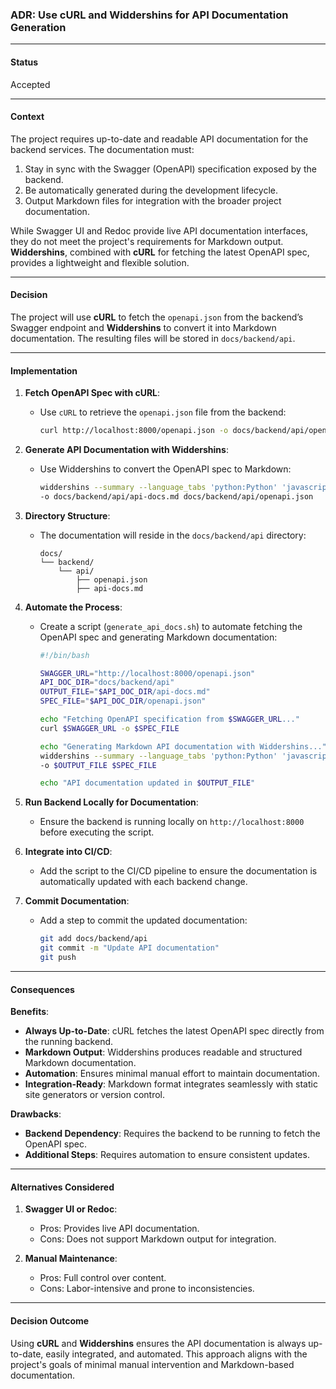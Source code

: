 ### **ADR: Use cURL and Widdershins for API Documentation Generation**

---

#### **Status**

Accepted

---

#### **Context**

The project requires up-to-date and readable API documentation for the backend services. The documentation must:

1. Stay in sync with the Swagger (OpenAPI) specification exposed by the backend.
2. Be automatically generated during the development lifecycle.
3. Output Markdown files for integration with the broader project documentation.

While Swagger UI and Redoc provide live API documentation interfaces, they do not meet the project's requirements for Markdown output. **Widdershins**, combined with **cURL** for fetching the latest OpenAPI spec, provides a lightweight and flexible solution.

---

#### **Decision**

The project will use **cURL** to fetch the `openapi.json` from the backend’s Swagger endpoint and **Widdershins** to convert it into Markdown documentation. The resulting files will be stored in `docs/backend/api`.

---

#### **Implementation**

1. **Fetch OpenAPI Spec with cURL**:

   - Use `cURL` to retrieve the `openapi.json` file from the backend:
     ```bash
     curl http://localhost:8000/openapi.json -o docs/backend/api/openapi.json
     ```

2. **Generate API Documentation with Widdershins**:

   - Use Widdershins to convert the OpenAPI spec to Markdown:
     ```bash
     widdershins --summary --language_tabs 'python:Python' 'javascript:JavaScript' \
     -o docs/backend/api/api-docs.md docs/backend/api/openapi.json
     ```

3. **Directory Structure**:

   - The documentation will reside in the `docs/backend/api` directory:
     ```
     docs/
     └── backend/
         └── api/
             ├── openapi.json
             ├── api-docs.md
     ```

4. **Automate the Process**:

   - Create a script (`generate_api_docs.sh`) to automate fetching the OpenAPI spec and generating Markdown documentation:

     ```bash
     #!/bin/bash

     SWAGGER_URL="http://localhost:8000/openapi.json"
     API_DOC_DIR="docs/backend/api"
     OUTPUT_FILE="$API_DOC_DIR/api-docs.md"
     SPEC_FILE="$API_DOC_DIR/openapi.json"

     echo "Fetching OpenAPI specification from $SWAGGER_URL..."
     curl $SWAGGER_URL -o $SPEC_FILE

     echo "Generating Markdown API documentation with Widdershins..."
     widdershins --summary --language_tabs 'python:Python' 'javascript:JavaScript' \
     -o $OUTPUT_FILE $SPEC_FILE

     echo "API documentation updated in $OUTPUT_FILE"
     ```

5. **Run Backend Locally for Documentation**:

   - Ensure the backend is running locally on `http://localhost:8000` before executing the script.

6. **Integrate into CI/CD**:

   - Add the script to the CI/CD pipeline to ensure the documentation is automatically updated with each backend change.

7. **Commit Documentation**:
   - Add a step to commit the updated documentation:
     ```bash
     git add docs/backend/api
     git commit -m "Update API documentation"
     git push
     ```

---

#### **Consequences**

**Benefits**:

- **Always Up-to-Date**: cURL fetches the latest OpenAPI spec directly from the running backend.
- **Markdown Output**: Widdershins produces readable and structured Markdown documentation.
- **Automation**: Ensures minimal manual effort to maintain documentation.
- **Integration-Ready**: Markdown format integrates seamlessly with static site generators or version control.

**Drawbacks**:

- **Backend Dependency**: Requires the backend to be running to fetch the OpenAPI spec.
- **Additional Steps**: Requires automation to ensure consistent updates.

---

#### **Alternatives Considered**

1. **Swagger UI or Redoc**:

   - Pros: Provides live API documentation.
   - Cons: Does not support Markdown output for integration.

2. **Manual Maintenance**:
   - Pros: Full control over content.
   - Cons: Labor-intensive and prone to inconsistencies.

---

#### **Decision Outcome**

Using **cURL** and **Widdershins** ensures the API documentation is always up-to-date, easily integrated, and automated. This approach aligns with the project's goals of minimal manual intervention and Markdown-based documentation.

